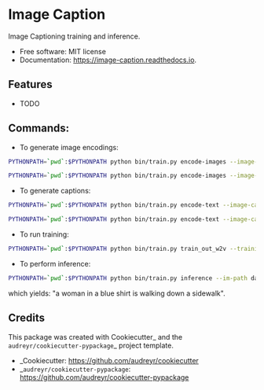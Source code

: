 # Image Caption

Image Captioning training and inference.


* Free software: MIT license
* Documentation: https://image-caption.readthedocs.io.


## Features

* TODO

## Commands:

* To generate image encodings:

```bash
PYTHONPATH=`pwd`:$PYTHONPATH python bin/train.py encode-images --image-ids-path data/flickr8k/dataset/Flickr8k_text/Flickr_8k.trainImages.txt --im-dir data/flickr8k/dataset/Flickr8k_Dataset --output-encodings data/gen2/train_image_encodings.pkl
```

```bash
PYTHONPATH=`pwd`:$PYTHONPATH python bin/train.py encode-images --image-ids-path data/flickr8k/dataset/Flickr8k_text/Flickr_8k.testImages.txt --im-dir data/flickr8k/dataset/Flickr8k_Dataset --output-encodings data/gen2/test_image_encodings.pkl
```

* To generate captions:

```bash
PYTHONPATH=`pwd`:$PYTHONPATH python bin/train.py encode-text --image-captions-path data/flickr8k/dataset/Flickr8k_text/Flickr8k.token.txt --imids-path data/flickr8k/dataset/Flickr8k_text/Flickr_8k.trainImages.txt --output-path data/gen2/train_captions.tsv
```

```bash
PYTHONPATH=`pwd`:$PYTHONPATH python bin/train.py encode-text --image-captions-path data/flickr8k/dataset/Flickr8k_text/Flickr8k.token.txt --imids-path data/flickr8k/dataset/Flickr8k_text/Flickr_8k.testImages.txt --output-path data/gen2/test_captions.tsv
```

* To run training:

```bash
PYTHONPATH=`pwd`:$PYTHONPATH python bin/train.py train_out_w2v --training-captions-path data/gen2/train_captions.tsv --test-captions-path data/gen2/test_captions.tsv --train-image-encodings-path data/gen2/train_image_encodings.pkl --test-image-encodings-path data/gen2/test_image_encodings.pkl --num-epochs 100 --output-prefix data/gen2/out19 --batch-size 1024 --learning-rate 1e-5 --lstm-units 128 --embedding-dim 300 --dropout .5 --recurrent-dropout .5 --num-dense-layers 2 --embeddings-path data/fasttext/crawl-300d-2M.vec
```

* To perform inference:

```bash
PYTHONPATH=`pwd`:$PYTHONPATH python bin/train.py inference --im-path data/flickr8k/dataset/Flickr8k_Dataset/191003283_992257f835.jpg  --model-path data/gen2/model1_model.h5 --tok-path data/gen2/model1-tok.pkl
```

which yields: "a woman in a blue shirt is walking down a sidewalk".

## Credits

This package was created with Cookiecutter_ and the `audreyr/cookiecutter-pypackage`_ project template.

* _Cookiecutter: https://github.com/audreyr/cookiecutter
* _`audreyr/cookiecutter-pypackage`: https://github.com/audreyr/cookiecutter-pypackage
